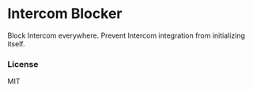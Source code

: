 # Intercom Blocker
Block Intercom everywhere. Prevent Intercom integration from initializing itself.

### License
MIT
